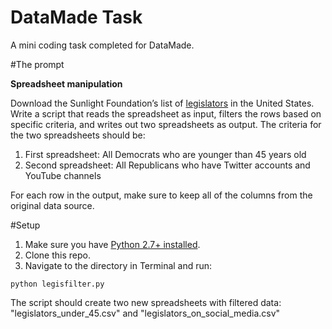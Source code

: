 # DataMade Task

A mini coding task completed for DataMade.

#The prompt

**Spreadsheet manipulation**

Download the Sunlight Foundation’s list of [legislators](http://unitedstates.sunlightfoundation.com/legislators/legislators.csv) in the United States. Write a script that reads the spreadsheet as input, filters the rows based on specific criteria, and writes out two spreadsheets as output. The criteria for the two spreadsheets should be:

1. First spreadsheet: All Democrats who are younger than 45 years old
2. Second spreadsheet: All Republicans who have Twitter accounts and YouTube
channels

For each row in the output, make sure to keep all of the columns from the original data
source.

#Setup

1. Make sure you have [Python 2.7+ installed](https://www.python.org/downloads/).
2. Clone this repo.
3. Navigate to the directory in Terminal and run:

`python legisfilter.py `

The script should create two new spreadsheets with filtered data: "legislators_under_45.csv" and "legislators_on_social_media.csv"
